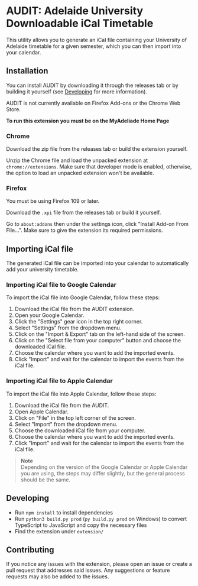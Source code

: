 # AUDIT: Adelaide University Downloadable iCal Timetable
This utility allows you to generate an iCal file containing your University of Adelaide timetable for a given semester, which you can then import into your calendar.

## Installation

You can install AUDIT by downloading it through the releases tab or by building it yourself (see [Developing](#developing) for more information).

AUDIT is not currently available on Firefox Add-ons or the Chrome Web Store.

**To run this extension you must be on the MyAdeliade Home Page**

### Chrome
Download the zip file from the releases tab or build the extension yourself.

Unzip the Chrome file and load the unpacked extension at `chrome://extensions`. Make sure that developer mode is enabled, otherwise, the option to load an unpacked extension won't be available.

### Firefox

You must be using Firefox 109 or later.

Download the `.xpi` file from the releases tab or build it yourself.

Go to `about:addons` then under the settings icon, click "Install Add-on From File...". Make sure to give the extension its required permissions.

## Importing iCal file

The generated iCal file can be imported into your calendar to automatically add your university timetable.

### Importing iCal file to Google Calendar

To import the iCal file into Google Calendar, follow these steps:

1. Download the iCal file from the AUDIT extension.
2. Open your Google Calendar.
3. Click the "Settings" gear icon in the top right corner.
4. Select "Settings" from the dropdown menu.
5. Click on the "Import & Export" tab on the left-hand side of the screen.
6. Click on the "Select file from your computer" button and choose the downloaded iCal file.
7. Choose the calendar where you want to add the imported events.
8. Click "Import" and wait for the calendar to import the events from the iCal file.

### Importing iCal file to Apple Calendar

To import the iCal file into Apple Calendar, follow these steps:

1. Download the iCal file from the AUDIT.
2. Open Apple Calendar.
3. Click on "File" in the top left corner of the screen.
4. Select "Import" from the dropdown menu.
5. Choose the downloaded iCal file from your computer.
6. Choose the calendar where you want to add the imported events.
7. Click "Import" and wait for the calendar to import the events from the iCal file.

> **Note**  
> Depending on the version of the Google Calendar or Apple Calendar you are using, the steps may differ slightly, but the general process should be the same.

## Developing 
- Run `npm install` to install dependencies
- Run `python3 build.py prod` (`py build.py prod` on Windows) to convert TypeScript to JavaScript and copy the necessary files
- Find the extension under `extension/`

## Contributing
If you notice any issues with the extension, please open an issue or create a pull request that addresses said issues. Any suggestions or feature requests may also be added to the issues.
